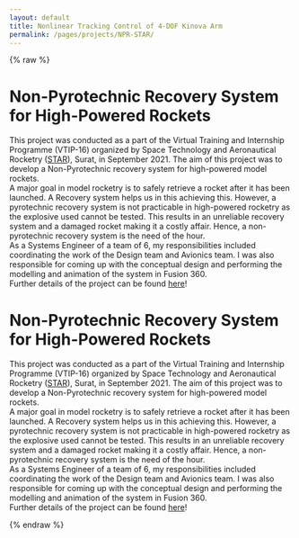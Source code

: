 ```yaml
---
layout: default
title: Nonlinear Tracking Control of 4-DOF Kinova Arm
permalink: /pages/projects/NPR-STAR/
---
```

{% raw %}
<!-- paste the body from NPR-STAR.html here -->
<div class="content_desktop">
    <div class="projects">
        <h1>Non-Pyrotechnic Recovery System for High-Powered Rockets</h1>
        <p>
            This project was conducted as a part of the Virtual Training and Internship Programme (VTIP-16) organized by Space Technology and Aeronautical 
            Rocketry (<a href="https://starlabsurat.com/">STAR</a>), Surat, in September 2021. The aim of this project was to develop a Non-Pyrotechnic recovery system for high-powered
            model rockets.<br>
            A major goal in model rocketry is to safely retrieve a rocket after it has been launched. A Recovery system helps us in this achieving this. However, a pyrotechnic 
            recovery system is not practicable in high-powered rocketry as the explosive used cannot be tested. This results in an unreliable recovery system and a damaged rocket 
            making it a costly affair. Hence, a non-pyrotechnic recovery system is the need of the hour.<br>
            As a Systems Engineer of a team of 6, my responsibilities included coordinating the work of the Design team and Avionics team. I was also responsible for coming up with the 
            conceptual design and performing the modelling and animation of the system in Fusion 360.<br>
            Further details of the project can be found <a href="https://www.researchgate.net/publication/357555006_Internship_Report_on_HIGH-POWERED_ROCKET_USING_NON-PYRO_RECOVERY_SYSTEM_At_STAR_-Space_Technology_and_Aeronautical_Rocketry">here</a>!
        </p>
    </div>
    <!-- <div class="project-photo">
        <img src="assets/NPR-STAR.png">
    </div> -->
</div>
<!-- Page content for mobile-->
<div class="content_mobile">
    <div class="projects_mobile">
        <h1>Non-Pyrotechnic Recovery System for High-Powered Rockets</h1>
        <p>
            This project was conducted as a part of the Virtual Training and Internship Programme (VTIP-16) organized by Space Technology and Aeronautical 
            Rocketry (<a href="https://starlabsurat.com/">STAR</a>), Surat, in September 2021. The aim of this project was to develop a Non-Pyrotechnic recovery system for high-powered
            model rockets.<br>
            A major goal in model rocketry is to safely retrieve a rocket after it has been launched. A Recovery system helps us in this achieving this. However, a pyrotechnic 
            recovery system is not practicable in high-powered rocketry as the explosive used cannot be tested. This results in an unreliable recovery system and a damaged rocket 
            making it a costly affair. Hence, a non-pyrotechnic recovery system is the need of the hour.<br>
            As a Systems Engineer of a team of 6, my responsibilities included coordinating the work of the Design team and Avionics team. I was also responsible for coming up with the 
            conceptual design and performing the modelling and animation of the system in Fusion 360.<br>
            Further details of the project can be found <a href="https://www.researchgate.net/publication/357555006_Internship_Report_on_HIGH-POWERED_ROCKET_USING_NON-PYRO_RECOVERY_SYSTEM_At_STAR_-Space_Technology_and_Aeronautical_Rocketry">here</a>!
        </p>
    </div>
    <!-- <div class="project-photo">
        <img src="assets/NPR-STAR.png">
    </div> -->
</div>
{% endraw %}